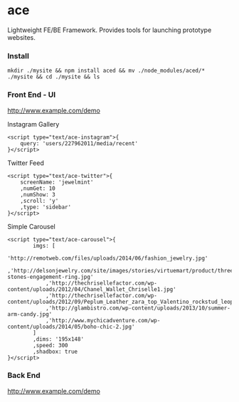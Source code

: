 ace
===

Lightweight FE/BE Framework. Provides tools for launching prototype websites.


### Install
```
mkdir ./mysite && npm install aced && mv ./node_modules/aced/* ./mysite && cd ./mysite && ls
```


### Front End - UI
http://www.example.com/demo

Instagram Gallery
```
<script type="text/ace-instagram">{
	query: 'users/227962011/media/recent'
}</script>
```

Twitter Feed
```
<script type="text/ace-twitter">{
	screenName: 'jewelmint'
	,numGet: 10
	,numShow: 3
	,scroll: 'y'
	,type: 'sidebar'
}</script>
```

Simple Carousel
```
<script type="text/ace-carousel">{
		imgs: [
			'http://remotweb.com/files/uploads/2014/06/fashion_jewelry.jpg'
			,'http://delsonjewelry.com/site/images/stories/virtuemart/product/three-stones-engagement-ring.jpg'
			,'http://thechrisellefactor.com/wp-content/uploads/2012/04/Chanel_Wallet_Chriselle1.jpg'
			,'http://thechrisellefactor.com/wp-content/uploads/2012/09/Peplum_Leather_zara_top_Valentino_rockstud_leopard_shoes_Purse_chriselle_Lim_5.jpg'
			,'http://glambistro.com/wp-content/uploads/2013/10/summer-arm-candy.jpg'
			,'http://www.mychicadventure.com/wp-content/uploads/2014/05/boho-chic-2.jpg'
		]
		,dims: '195x148'
		,speed: 300
		,shadbox: true
}</script>
```


### Back End
http://www.example.com/demo
